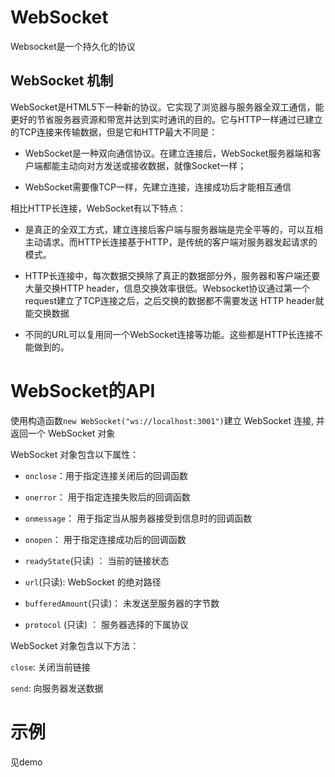 # WebSocket

Websocket是一个持久化的协议

## WebSocket 机制

WebSocket是HTML5下一种新的协议。它实现了浏览器与服务器全双工通信，能更好的节省服务器资源和带宽并达到实时通讯的目的。它与HTTP一样通过已建立的TCP连接来传输数据，但是它和HTTP最大不同是：

- WebSocket是一种双向通信协议。在建立连接后，WebSocket服务器端和客户端都能主动向对方发送或接收数据，就像Socket一样；

- WebSocket需要像TCP一样，先建立连接，连接成功后才能相互通信

相比HTTP长连接，WebSocket有以下特点：

- 是真正的全双工方式，建立连接后客户端与服务器端是完全平等的，可以互相主动请求。而HTTP长连接基于HTTP，是传统的客户端对服务器发起请求的模式。

- HTTP长连接中，每次数据交换除了真正的数据部分外，服务器和客户端还要大量交换HTTP header，信息交换效率很低。Websocket协议通过第一个request建立了TCP连接之后，之后交换的数据都不需要发送 HTTP header就能交换数据

- 不同的URL可以复用同一个WebSocket连接等功能。这些都是HTTP长连接不能做到的。

# WebSocket的API

使用构造函数`new WebSocket("ws://localhost:3001")`建立 WebSocket 连接, 并返回一个 WebSocket 对象

WebSocket 对象包含以下属性：

- `onclose`：用于指定连接关闭后的回调函数

- `onerror`： 用于指定连接失败后的回调函数

- `onmessage`： 用于指定当从服务器接受到信息时的回调函数

- `onopen`： 用于指定连接成功后的回调函数

- `readyState`(只读) ： 当前的链接状态

- `url`(只读): WebSocket 的绝对路径

- `bufferedAmount`(只读)： 未发送至服务器的字节数

- `protocol` (只读) ： 服务器选择的下属协议

WebSocket 对象包含以下方法：

`close`: 关闭当前链接

`send`: 向服务器发送数据

# 示例

见demo






